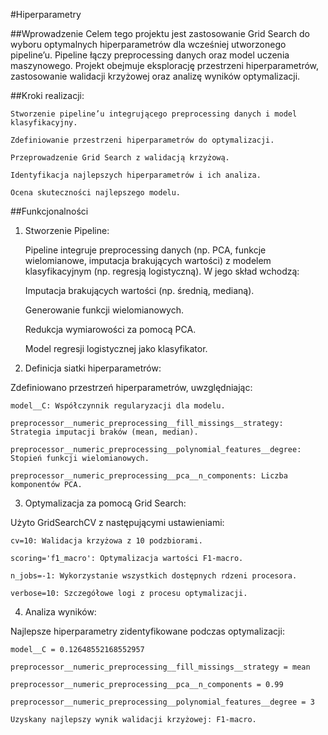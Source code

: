 #Hiperparametry

##Wprowadzenie
Celem tego projektu jest zastosowanie Grid Search do wyboru optymalnych hiperparametrów dla wcześniej utworzonego pipeline’u. Pipeline łączy preprocessing danych oraz model uczenia maszynowego. Projekt obejmuje eksplorację przestrzeni hiperparametrów, zastosowanie walidacji krzyżowej oraz analizę wyników optymalizacji.

##Kroki realizacji:

    Stworzenie pipeline’u integrującego preprocessing danych i model klasyfikacyjny.

    Zdefiniowanie przestrzeni hiperparametrów do optymalizacji.

    Przeprowadzenie Grid Search z walidacją krzyżową.

    Identyfikacja najlepszych hiperparametrów i ich analiza.

    Ocena skuteczności najlepszego modelu.

##Funkcjonalności

1. Stworzenie Pipeline:

    Pipeline integruje preprocessing danych (np. PCA, funkcje wielomianowe, imputacja brakujących wartości) z modelem klasyfikacyjnym (np. regresją logistyczną). W jego skład wchodzą:

    Imputacja brakujących wartości (np. średnią, medianą).

    Generowanie funkcji wielomianowych.

    Redukcja wymiarowości za pomocą PCA.

    Model regresji logistycznej jako klasyfikator.

2. Definicja siatki hiperparametrów:

Zdefiniowano przestrzeń hiperparametrów, uwzględniając:

    model__C: Współczynnik regularyzacji dla modelu.

    preprocessor__numeric_preprocessing__fill_missings__strategy: Strategia imputacji braków (mean, median).

    preprocessor__numeric_preprocessing__polynomial_features__degree: Stopień funkcji wielomianowych.

    preprocessor__numeric_preprocessing__pca__n_components: Liczba komponentów PCA.

3. Optymalizacja za pomocą Grid Search:

Użyto GridSearchCV z następującymi ustawieniami:

    cv=10: Walidacja krzyżowa z 10 podzbiorami.

    scoring='f1_macro': Optymalizacja wartości F1-macro.

    n_jobs=-1: Wykorzystanie wszystkich dostępnych rdzeni procesora.

    verbose=10: Szczegółowe logi z procesu optymalizacji.

4. Analiza wyników:

Najlepsze hiperparametry zidentyfikowane podczas optymalizacji:

    model__C = 0.12648552168552957

    preprocessor__numeric_preprocessing__fill_missings__strategy = mean

    preprocessor__numeric_preprocessing__pca__n_components = 0.99

    preprocessor__numeric_preprocessing__polynomial_features__degree = 3

    Uzyskany najlepszy wynik walidacji krzyżowej: F1-macro.


